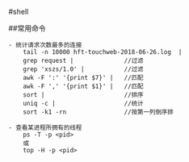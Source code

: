 #shell

##常用命令

    - 统计请求次数最多的连接
        tail -n 10000 hft-touchweb-2018-06-26.log  | 
        grep request |              //过滤
        grep 'xszs/1.0' |           //过滤
        awk -F ':' '{print $7}' |   //匹配
        awk -F ',' '{print $1}' |   //匹配
        sort |                      //排序
        uniq -c |                   //统计
        sort -k1 -rn                //按第一列倒序排
    
    - 查看某进程所拥有的线程
        ps -T -p <pid>
        或
        top -H -p <pid>